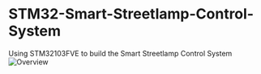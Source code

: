 # STM32-Smart-Streetlamp-Control-System
Using STM32103FVE to build the Smart Streetlamp Control System
![Overview](https://user-images.githubusercontent.com/72503871/101468967-115efe00-397f-11eb-9dc1-84919fdfeddb.jpg)
